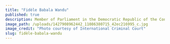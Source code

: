```yaml
---
title: "Fidèle Babala Wandu"
published: true
description: Member of Parliament in the Democratic Republic of the Congo, Deputy Secretary General of the Mouvement de libération du Congo (Movement for the Liberation of Congo) (MLC)
image_path: /uploads/1427908962442_11086380715_42ec216995_c.jpg
image_credit: "Photo courtesy of International Criminal Court"
slug: fidèle-babala-wandu
---
```


